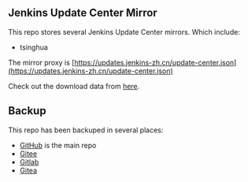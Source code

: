 ## Jenkins Update Center Mirror

This repo stores several Jenkins Update Center mirrors.
Which include:

* tsinghua

The mirror proxy is [https://updates.jenkins-zh.cn/update-center.json](https://updates.jenkins-zh.cn/update-center.json)

Check out the download data from [here](data).

## Backup

This repo has been backuped in several places:

* [GitHub](https://jenkins-zh.github.io/update-center-mirror/) is the main repo
* [Gitee](https://jenkins-zh.gitee.io/update-center-mirror/)
* [Gitlab](https://gitlab.com/jenkins-zh/update-center-mirror)
* [Gitea](https://gitea.com/jenkins-zh/update-center-mirror/)
